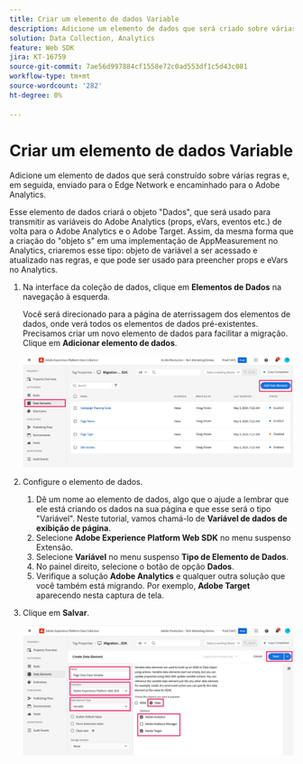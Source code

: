 ```yaml
---
title: Criar um elemento de dados Variable
description: Adicione um elemento de dados que será criado sobre várias regras e enviado para o Edge Network e encaminhado para o Adobe Analytics
solution: Data Collection, Analytics
feature: Web SDK
jira: KT-16759
source-git-commit: 7ae56d997884cf1558e72c0ad553df1c5d43c081
workflow-type: tm+mt
source-wordcount: '282'
ht-degree: 0%

---
```



# Criar um elemento de dados Variable

Adicione um elemento de dados que será construído sobre várias regras e, em seguida, enviado para o Edge Network e encaminhado para o Adobe Analytics.

Esse elemento de dados criará o objeto &quot;Dados&quot;, que será usado para transmitir as variáveis do Adobe Analytics (props, eVars, eventos etc.) de volta para o Adobe Analytics e o Adobe Target. Assim, da mesma forma que a criação do &quot;objeto s&quot; em uma implementação de AppMeasurement no Analytics, criaremos esse tipo: objeto de variável a ser acessado e atualizado nas regras, e que pode ser usado para preencher props e eVars no Analytics.

1. Na interface da coleção de dados, clique em **Elementos de Dados** na navegação à esquerda.

   Você será direcionado para a página de aterrissagem dos elementos de dados, onde verá todos os elementos de dados pré-existentes. Precisamos criar um novo elemento de dados para facilitar a migração. Clique em **Adicionar elemento de dados**.

   ![Adicionar elemento de dados](assets/add-new-data-alement.jpg)

1. Configure o elemento de dados.
   1. Dê um nome ao elemento de dados, algo que o ajude a lembrar que ele está criando os dados na sua página e que esse será o tipo &quot;Variável&quot;. Neste tutorial, vamos chamá-lo de **Variável de dados de exibição de página**.
   1. Selecione **Adobe Experience Platform Web SDK** no menu suspenso Extensão.
   1. Selecione **Variável** no menu suspenso **Tipo de Elemento de Dados**.
   1. No painel direito, selecione o botão de opção **Dados**.
   1. Verifique a solução **Adobe Analytics** e qualquer outra solução que você também está migrando. Por exemplo, **Adobe Target** aparecendo nesta captura de tela.
1. Clique em **Salvar**.

   ![Configurar elemento de dados de variável](assets/configure-variable-data-element.jpg)
